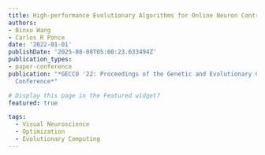 ```yaml
---
title: High-performance Evolutionary Algorithms for Online Neuron Control
authors:
- Binxu Wang
- Carlos R Ponce
date: '2022-01-01'
publishDate: '2025-08-08T05:00:23.633494Z'
publication_types:
- paper-conference
publication: "*GECCO '22: Proceedings of the Genetic and Evolutionary Computation
  Conference*"

# Display this page in the Featured widget?
featured: true

tags:
  - Visual Neuroscience
  - Optimization
  - Evolutionary Computing
---
```

